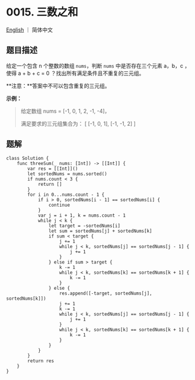 # 0015. 三数之和

[English](./README.md) ｜ 简体中文



## 题目描述

给定一个包含 n 个整数的数组 `nums`，判断 `nums` 中是否存在三个元素 a，b，c ，使得 a + b + c = 0 ？找出所有满足条件且不重复的三元组。

**注意：**答案中不可以包含重复的三元组。

**示例：**

>给定数组 nums = [-1, 0, 1, 2, -1, -4]，
>
>满足要求的三元组集合为：
>[
>  [-1, 0, 1],
>  [-1, -1, 2]
>]



## 题解

```
class Solution {
    func threeSum(_ nums: [Int]) -> [[Int]] {
        var res = [[Int]]()
        let sortedNums = nums.sorted()
        if nums.count < 3 {
            return []
        }
        for i in 0...nums.count - 1 {
            if i > 0, sortedNums[i - 1] == sortedNums[i] {
                continue
            }
            var j = i + 1, k = nums.count - 1
            while j < k {
                let target = -sortedNums[i]
                let sum = sortedNums[j] + sortedNums[k]
                if sum < target {
                    j += 1
                    while j < k, sortedNums[j] == sortedNums[j - 1] {
                        j += 1
                    }
                } else if sum > target {
                    k -= 1
                    while j < k, sortedNums[k] == sortedNums[k + 1] {
                        k -= 1
                    }
                } else {
                    res.append([-target, sortedNums[j], sortedNums[k]])
                    j += 1
                    k -= 1
                    while j < k, sortedNums[j] == sortedNums[j - 1] {
                        j += 1
                    }
                    while j < k, sortedNums[k] == sortedNums[k + 1] {
                        k -= 1
                    }
                }
            }
        }
        return res
    }
}
```


